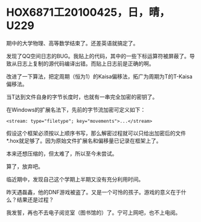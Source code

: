 # HOX6871工20100425，日，晴，U229

期中的大学物理、高等数学结束了。还差英语就搞定了。

发现了QQ空间日志的BUG。我贴上的代码，其中的一些下标运算符被屏蔽了。导致从日志上复制的源代码编译出错。而贴上日志前是正确的啊。

改进了一下算法，把定周期（恒为1）的Kaisa偏移法，拓广为周期为T的T-Kaisa偏移法。

当T达到文件自身的字节长度时，也就有一串完全加密的密钥了。

在Windows的扩展名法下，先前的字节流加密可定义如下：

    <stream: type="filetype"; key="movements">...</stream>
    
假设这个框架必须按以上顺序书写，那么解密过程就可以只给出加密后的文件*.hox就足够了。因为原始文件扩展名和偏移量已记录在框架上了。

本来还想压缩的，但太难了，所以至今未尝试。

算了，放弃吧。

临近期中，发现自己这个学期上半期又没有充分利用时间。

昨天遇磊鑫，他的DNF游戏被盗了。又是一个可怜的孩子。游戏的意义在于什么？结果还是过程？

我发誓，再也不去电子阅览室（图书馆的）了。宁可上网吧，也不上电阅。
